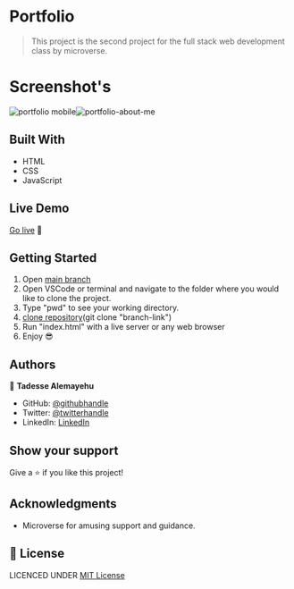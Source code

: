 # Portfolio

> This project is the second project for the full stack web development class by microverse.

# Screenshot's

![portfolio  mobile](https://user-images.githubusercontent.com/69077061/156462564-c8e97efd-eff7-4e1e-8f34-97965c4da8c6.PNG)![portfolio-about-me](https://user-images.githubusercontent.com/69077061/156462694-3af14ebc-4766-4449-ade9-d17ff465fea7.PNG)

## Built With

- HTML
- CSS
- JavaScript

## Live Demo

[Go live](https://tadesse-alemayehu.github.io/Portfolio/) 🙂

## Getting Started

1. Open [main branch](https://github.com/Tadesse-Alemayehu/To-Do-list)
2. Open VSCode or terminal and navigate to the folder where you would like to clone the project.
3. Type "pwd" to see your working directory.
4. [clone repository](git@github.com:Tadesse-Alemayehu/To-Do-list)(git clone "branch-link")
5. Run "index.html" with a live server or any web browser
6. Enjoy 😎

## Authors

👤 **Tadesse Alemayehu**

- GitHub: [@githubhandle](https://github.com/Tadesse-Alemayehu)
- Twitter: [@twitterhandle](https://twitter.com/TadesseWebDev)
- LinkedIn: [LinkedIn](https://www.linkedin.com/in/tadesse-alemayehu-60141a221/)

## Show your support

Give a ⭐️ if you like this project!

## Acknowledgments

- Microverse for amusing support and guidance.

## 📝 License

LICENCED UNDER [MIT License](LICENSE)
